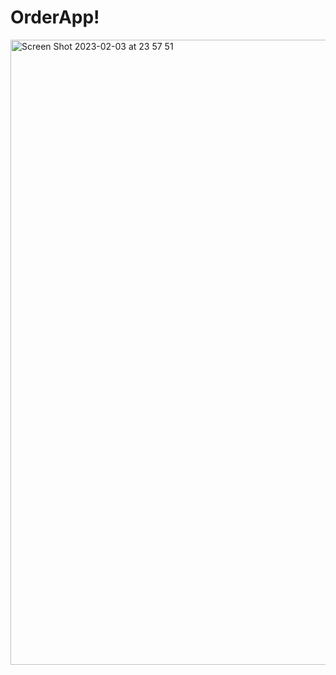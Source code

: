 # OrderApp!
<img width="1000" alt="Screen Shot 2023-02-03 at 23 57 51" src="https://user-images.githubusercontent.com/50135090/216709356-244b56e0-6f75-433d-9920-1c736409ddbe.png">
